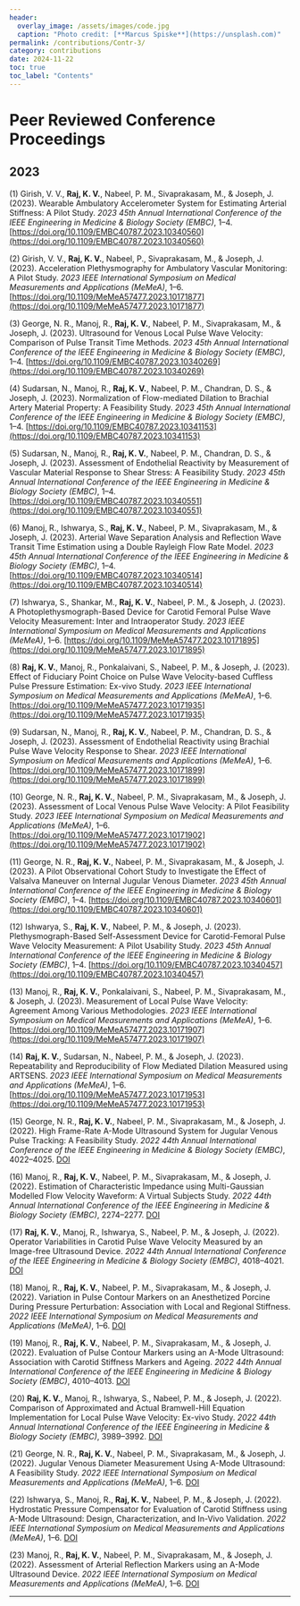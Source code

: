 ```yaml
---
header:
  overlay_image: /assets/images/code.jpg
  caption: "Photo credit: [**Marcus Spiske**](https://unsplash.com)"
permalink: /contributions/Contr-3/
category: contributions
date: 2024-11-22
toc: true
toc_label: "Contents"
---
```


# Peer Reviewed Conference Proceedings

## 2023

(1) Girish, V. V., **Raj, K. V.**, Nabeel, P. M., Sivaprakasam, M., & Joseph, J. (2023). Wearable Ambulatory Accelerometer System for Estimating Arterial Stiffness: A Pilot Study. *2023 45th Annual International Conference of the IEEE Engineering in Medicine & Biology Society (EMBC)*, 1–4. [https://doi.org/10.1109/EMBC40787.2023.10340560](https://doi.org/10.1109/EMBC40787.2023.10340560)

(2) Girish, V. V., **Raj, K. V.**, Nabeel, P., Sivaprakasam, M., & Joseph, J. (2023). Acceleration Plethysmography for Ambulatory Vascular Monitoring: A Pilot Study. *2023 IEEE International Symposium on Medical Measurements and Applications (MeMeA)*, 1–6. [https://doi.org/10.1109/MeMeA57477.2023.10171877](https://doi.org/10.1109/MeMeA57477.2023.10171877)

(3) George, N. R., Manoj, R., **Raj, K. V.**, Nabeel, P. M., Sivaprakasam, M., & Joseph, J. (2023). Ultrasound for Venous Local Pulse Wave Velocity: Comparison of Pulse Transit Time Methods. *2023 45th Annual International Conference of the IEEE Engineering in Medicine & Biology Society (EMBC)*, 1–4. [https://doi.org/10.1109/EMBC40787.2023.10340269](https://doi.org/10.1109/EMBC40787.2023.10340269)

(4) Sudarsan, N., Manoj, R., **Raj, K. V.**, Nabeel, P. M., Chandran, D. S., & Joseph, J. (2023). Normalization of Flow-mediated Dilation to Brachial Artery Material Property: A Feasibility Study. *2023 45th Annual International Conference of the IEEE Engineering in Medicine & Biology Society (EMBC)*, 1–4. [https://doi.org/10.1109/EMBC40787.2023.10341153](https://doi.org/10.1109/EMBC40787.2023.10341153)

(5) Sudarsan, N., Manoj, R., **Raj, K. V.**, Nabeel, P. M., Chandran, D. S., & Joseph, J. (2023). Assessment of Endothelial Reactivity by Measurement of Vascular Material Response to Shear Stress: A Feasibility Study. *2023 45th Annual International Conference of the IEEE Engineering in Medicine & Biology Society (EMBC)*, 1–4. [https://doi.org/10.1109/EMBC40787.2023.10340551](https://doi.org/10.1109/EMBC40787.2023.10340551)

(6) Manoj, R., Ishwarya, S., **Raj, K. V.**, Nabeel, P. M., Sivaprakasam, M., & Joseph, J. (2023). Arterial Wave Separation Analysis and Reflection Wave Transit Time Estimation using a Double Rayleigh Flow Rate Model. *2023 45th Annual International Conference of the IEEE Engineering in Medicine & Biology Society (EMBC)*, 1–4. [https://doi.org/10.1109/EMBC40787.2023.10340514](https://doi.org/10.1109/EMBC40787.2023.10340514)

(7) Ishwarya, S., Shankar, M., **Raj, K. V.**, Nabeel, P. M., & Joseph, J. (2023). A Photoplethysmograph-Based Device for Carotid Femoral Pulse Wave Velocity Measurement: Inter and Intraoperator Study. *2023 IEEE International Symposium on Medical Measurements and Applications (MeMeA)*, 1–6. [https://doi.org/10.1109/MeMeA57477.2023.10171895](https://doi.org/10.1109/MeMeA57477.2023.10171895)

(8) **Raj, K. V.**, Manoj, R., Ponkalaivani, S., Nabeel, P. M., & Joseph, J. (2023). Effect of Fiduciary Point Choice on Pulse Wave Velocity-based Cuffless Pulse Pressure Estimation: Ex-vivo Study. *2023 IEEE International Symposium on Medical Measurements and Applications (MeMeA)*, 1–6. [https://doi.org/10.1109/MeMeA57477.2023.10171935](https://doi.org/10.1109/MeMeA57477.2023.10171935)

(9) Sudarsan, N., Manoj, R., **Raj, K. V.**, Nabeel, P. M., Chandran, D. S., & Joseph, J. (2023). Assessment of Endothelial Reactivity using Brachial Pulse Wave Velocity Response to Shear. *2023 IEEE International Symposium on Medical Measurements and Applications (MeMeA)*, 1–6. [https://doi.org/10.1109/MeMeA57477.2023.10171899](https://doi.org/10.1109/MeMeA57477.2023.10171899)

(10) George, N. R., **Raj, K. V.**, Nabeel, P. M., Sivaprakasam, M., & Joseph, J. (2023). Assessment of Local Venous Pulse Wave Velocity: A Pilot Feasibility Study. *2023 IEEE International Symposium on Medical Measurements and Applications (MeMeA)*, 1–6. [https://doi.org/10.1109/MeMeA57477.2023.10171902](https://doi.org/10.1109/MeMeA57477.2023.10171902)

(11) George, N. R., **Raj, K. V.**, Nabeel, P. M., Sivaprakasam, M., & Joseph, J. (2023). A Pilot Observational Cohort Study to Investigate the Effect of Valsalva Maneuver on Internal Jugular Venous Diameter. *2023 45th Annual International Conference of the IEEE Engineering in Medicine & Biology Society (EMBC)*, 1–4. [https://doi.org/10.1109/EMBC40787.2023.10340601](https://doi.org/10.1109/EMBC40787.2023.10340601)

(12) Ishwarya, S., **Raj, K. V.**, Nabeel, P. M., & Joseph, J. (2023). Plethysmograph-Based Self-Assessment Device for Carotid-Femoral Pulse Wave Velocity Measurement: A Pilot Usability Study. *2023 45th Annual International Conference of the IEEE Engineering in Medicine & Biology Society (EMBC)*, 1–4. [https://doi.org/10.1109/EMBC40787.2023.10340457](https://doi.org/10.1109/EMBC40787.2023.10340457)

(13) Manoj, R., **Raj, K. V.**, Ponkalaivani, S., Nabeel, P. M., Sivaprakasam, M., & Joseph, J. (2023). Measurement of Local Pulse Wave Velocity: Agreement Among Various Methodologies. *2023 IEEE International Symposium on Medical Measurements and Applications (MeMeA)*, 1–6. [https://doi.org/10.1109/MeMeA57477.2023.10171907](https://doi.org/10.1109/MeMeA57477.2023.10171907)

(14) **Raj, K. V.**, Sudarsan, N., Nabeel, P. M., & Joseph, J. (2023). Repeatability and Reproducibility of Flow Mediated Dilation Measured using ARTSENS. *2023 IEEE International Symposium on Medical Measurements and Applications (MeMeA)*, 1–6. [https://doi.org/10.1109/MeMeA57477.2023.10171953](https://doi.org/10.1109/MeMeA57477.2023.10171953)

(15) George, N. R., **Raj, K. V.**, Nabeel, P. M., Sivaprakasam, M., & Joseph, J. (2022). High Frame-Rate A-Mode Ultrasound System for Jugular Venous Pulse Tracking: A Feasibility Study. *2022 44th Annual International Conference of the IEEE Engineering in Medicine & Biology Society (EMBC)*, 4022–4025. [DOI](https://doi.org/10.1109/EMBC48229.2022.9871484)

(16) Manoj, R., **Raj, K. V.**, Nabeel, P. M., Sivaprakasam, M., & Joseph, J. (2022). Estimation of Characteristic Impedance using Multi-Gaussian Modelled Flow Velocity Waveform: A Virtual Subjects Study. *2022 44th Annual International Conference of the IEEE Engineering in Medicine & Biology Society (EMBC)*, 2274–2277. [DOI](https://doi.org/10.1109/EMBC48229.2022.9871684)

(17) **Raj, K. V.**, Manoj, R., Ishwarya, S., Nabeel, P. M., & Joseph, J. (2022). Operator Variabilities in Carotid Pulse Wave Velocity Measured by an Image-free Ultrasound Device. *2022 44th Annual International Conference of the IEEE Engineering in Medicine & Biology Society (EMBC)*, 4018–4021. [DOI](https://doi.org/10.1109/EMBC48229.2022.9871607)

(18) Manoj, R., **Raj, K. V.**, Nabeel, P. M., Sivaprakasam, M., & Joseph, J. (2022). Variation in Pulse Contour Markers on an Anesthetized Porcine During Pressure Perturbation: Association with Local and Regional Stiffness. *2022 IEEE International Symposium on Medical Measurements and Applications (MeMeA)*, 1–6. [DOI](https://doi.org/10.1109/MeMeA54994.2022.9856488)

(19) Manoj, R., **Raj, K. V.**, Nabeel, P. M., Sivaprakasam, M., & Joseph, J. (2022). Evaluation of Pulse Contour Markers using an A-Mode Ultrasound: Association with Carotid Stiffness Markers and Ageing. *2022 44th Annual International Conference of the IEEE Engineering in Medicine & Biology Society (EMBC)*, 4010–4013. [DOI](https://doi.org/10.1109/EMBC48229.2022.9871405)

(20) **Raj, K. V.**, Manoj, R., Ishwarya, S., Nabeel, P. M., & Joseph, J. (2022). Comparison of Approximated and Actual Bramwell-Hill Equation Implementation for Local Pulse Wave Velocity: Ex-vivo Study. *2022 44th Annual International Conference of the IEEE Engineering in Medicine & Biology Society (EMBC)*, 3989–3992. [DOI](https://doi.org/10.1109/EMBC48229.2022.9871209)

(21) George, N. R., **Raj, K. V.**, Nabeel, P. M., Sivaprakasam, M., & Joseph, J. (2022). Jugular Venous Diameter Measurement Using A-Mode Ultrasound: A Feasibility Study. *2022 IEEE International Symposium on Medical Measurements and Applications (MeMeA)*, 1–6. [DOI](https://doi.org/10.1109/MeMeA54994.2022.9856539)

(22) Ishwarya, S., Manoj, R., **Raj, K. V.**, Nabeel, P. M., & Joseph, J. (2022). Hydrostatic Pressure Compensator for Evaluation of Carotid Stiffness using A-Mode Ultrasound: Design, Characterization, and In-Vivo Validation. *2022 IEEE International Symposium on Medical Measurements and Applications (MeMeA)*, 1–6. [DOI](https://doi.org/10.1109/MeMeA54994.2022.9856537)

(23) Manoj, R., **Raj, K. V.**, Nabeel, P. M., Sivaprakasam, M., & Joseph, J. (2022). Assessment of Arterial Reflection Markers using an A-Mode Ultrasound Device. *2022 IEEE International Symposium on Medical Measurements and Applications (MeMeA)*, 1–6. [DOI](https://doi.org/10.1109/MeMeA54994.2022.9856446)

---

